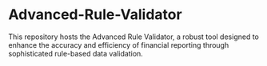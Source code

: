 # Advanced-Rule-Validator
This repository hosts the Advanced Rule Validator, a robust tool designed to enhance the accuracy and efficiency of financial reporting through sophisticated rule-based data validation. 
